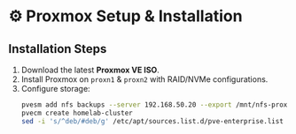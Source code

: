 # ⚙️ Proxmox Setup & Installation

## Installation Steps
1. Download the latest **Proxmox VE ISO**.
2. Install Proxmox on `proxn1` & `proxn2` with RAID/NVMe configurations.
3. Configure storage:
   ```bash
   pvesm add nfs backups --server 192.168.50.20 --export /mnt/nfs-proxmox-backups
   pvecm create homelab-cluster
   sed -i 's/^deb/#deb/g' /etc/apt/sources.list.d/pve-enterprise.list
